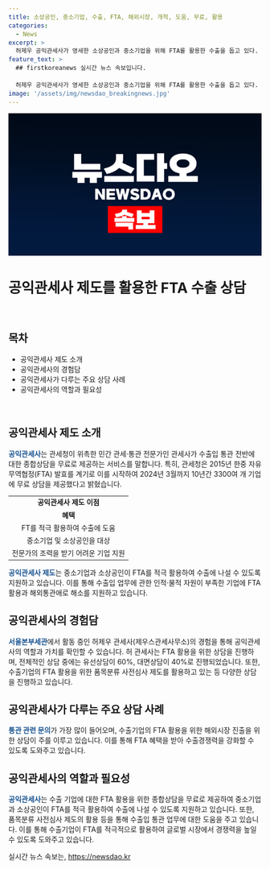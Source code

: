 ```yaml
---
title: 소상공인, 중소기업, 수출, FTA, 해외시장, 개척, 도움, 무료, 활용
categories:
  - News
excerpt: >
  허제우 공익관세사가 영세한 소상공인과 중소기업을 위해 FTA를 활용한 수출을 돕고 있다. A업체는 헝가리와의 수출계약을 맺으며, H사는 EU에 조미김을 수출하기 위해 도움을 받았다. 공익관세사 제도로 10년간 3300여 개 기업에 무료 상담을 제공하며, 허제우 관세사는 상담활동 중인 도움을 주는 일에 보람을 느낀다. FTA 활용을 지원하기 위해 관세청은 공익관세사 제도를 홍보하고 있다. 
feature_text: >
  ## firstkoreanews 실시간 뉴스 속보입니다.

  허제우 공익관세사가 영세한 소상공인과 중소기업을 위해 FTA를 활용한 수출을 돕고 있다. A업체는 헝가리와의 수출계약을 맺으며, H사는 EU에 조미김을 수출하기 위해 도움을 받았다. 공익관세사 제도로 10년간 3300여 개 기업에 무료 상담을 제공하며, 허제우 관세사는 상담활동 중인 도움을 주는 일에 보람을 느낀다. FTA 활용을 지원하기 위해 관세청은 공익관세사 제도를 홍보하고 있다. 
image: '/assets/img/newsdao_breakingnews.jpg'
---
```


<p><img src="/assets/img/newsdao_breakingnews.jpg" alt="firstkoreanews 속보" /></p>

<h1>공익관세사 제도를 활용한 FTA 수출 상담</h1>

<p data-ke-size="size16">&nbsp;</p>

<h2 data-ke-size="size26">목차</h2>

<ul>
    <li>공익관세사 제도 소개</li>
    <li>공익관세사의 경험담</li>
    <li>공익관세사가 다루는 주요 상담 사례</li>
    <li>공익관세사의 역할과 필요성</li>
</ul>

<p data-ke-size="size16">&nbsp;</p>

<h2>공익관세사 제도 소개</h2>

<p><b><span style="color: #1a5490;">공익관세사</span></b>는 관세청이 위촉한 민간 관세·통관 전문가인 관세사가 수출입 통관 전반에 대한 종합상담을 무료로 제공하는 서비스를 말합니다. 특히, 관세청은 2015년 한중 자유무역협정(FTA) 발효를 계기로 이를 시작하여 2024년 3월까지 10년간 3300여 개 기업에 무료 상담을 제공했다고 밝혔습니다.</p>

<table>
    <tr>
        <td style="text-align: center; height: 17px;"><b>공익관세사 제도 이점</b></td>
    </tr>
    <tr>
        <td style="text-align: center; height: 17px;"><b>혜택</b></td>
    </tr>
    <tr>
        <td style="text-align: center; height: 17px;">FT를 적극 활용하여 수출에 도움</td>
    </tr>
    <tr>
        <td style="text-align: center; height: 17px;">중소기업 및 소상공인을 대상</td>
    </tr>
    <tr>
        <td style="text-align: center; height: 17px;">전문가의 조력을 받기 어려운 기업 지원</td>
    </tr>
</table>

<p><b><span style="color: #1a5490;">공익관세사 제도</span></b>는 중소기업과 소상공인이 FTA를 적극 활용하여 수출에 나설 수 있도록 지원하고 있습니다. 이를 통해 수출입 업무에 관한 인적·물적 자원이 부족한 기업에 FTA 활용과 해외통관애로 해소를 지원하고 있습니다.</p>

<h2>공익관세사의 경험담</h2>

<p><b><span style="color: #1a5490;">서울본부세관</span></b>에서 활동 중인 허제우 관세사(제우스관세사무소)의 경험을 통해 공익관세사의 역할과 가치를 확인할 수 있습니다. 허 관세사는 FTA 활용을 위한 상담을 진행하며, 전체적인 상담 중에는 유선상담이 60%, 대면상담이 40%로 진행되었습니다. 또한, 수출기업의 FTA 활용을 위한 품목분류 사전심사 제도를 활용하고 있는 등 다양한 상담을 진행하고 있습니다.</p>

<h2>공익관세사가 다루는 주요 상담 사례</h2>

<p><b><span style="color: #1a5490;">통관 관련 문의</span></b>가 가장 많이 들어오며, 수출기업의 FTA 활용을 위한 해외시장 진출을 위한 상담이 주를 이루고 있습니다. 이를 통해 FTA 혜택을 받아 수출경쟁력을 강화할 수 있도록 도와주고 있습니다.</p>

<h2>공익관세사의 역할과 필요성</h2>

<p><b><span style="color: #1a5490;">공익관세사</span></b>는 수출 기업에 대한 FTA 활용을 위한 종합상담을 무료로 제공하여 중소기업과 소상공인이 FTA를 적극 활용하여 수출에 나설 수 있도록 지원하고 있습니다. 또한, 품목분류 사전심사 제도의 활용 등을 통해 수출입 통관 업무에 대한 도움을 주고 있습니다. 이를 통해 수출기업이 FTA를 적극적으로 활용하여 글로벌 시장에서 경쟁력을 높일 수 있도록 도와주고 있습니다.</p>
실시간 뉴스 속보는, <a href="https://newsdao.kr" rel="dofollow">https://newsdao.kr</a>



